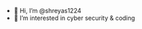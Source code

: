 - 👋 Hi, I’m @shreyas1224
- 👀 I’m interested in cyber security & coding

<!---
shreyas1224/shreyas1224 is a ✨ special ✨ repository because its `README.md` (this file) appears on your GitHub profile.
You can click the Preview link to take a look at your changes.
--->

